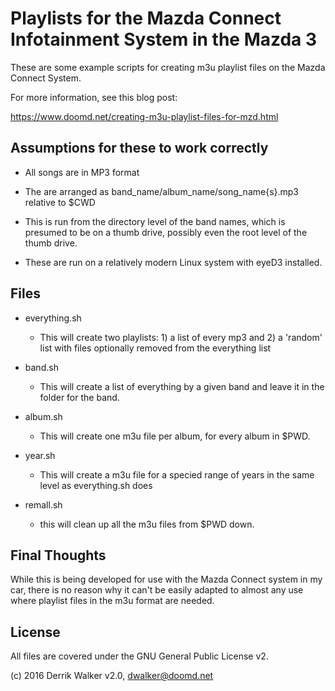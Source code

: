 # Playlists for the Mazda Connect Infotainment System in the Mazda 3

These are some example scripts for creating m3u playlist files on the Mazda Connect System.  

For more information, see this blog post:

https://www.doomd.net/creating-m3u-playlist-files-for-mzd.html

## Assumptions for these to work correctly

- All songs are in MP3 format

- The are arranged as band_name/album_name/song_name{s}.mp3 relative to $CWD

- This is run from the directory level of the band names, which is presumed to    be on a thumb drive, possibly even the root level of the thumb drive.

- These are run on a relatively modern Linux system with eyeD3 installed.

## Files

- everything.sh
	- This will create two playlists: 1) a list of every mp3 and 2) a 'random' list with files optionally removed from the everything list

- band.sh
	- This will create a list of everything by a given band and leave it in the folder for the band.  

- album.sh  
	- This will create one m3u file per album, for every album in $PWD.

- year.sh
	- This will create a m3u file for a specied range of years in the same level as everything.sh does

- remall.sh
	- this will clean up all the m3u files from $PWD down.

## Final Thoughts
While this is being developed for use with the Mazda Connect system in my car, there is no reason why it can't be easily adapted to almost any use where playlist files in the m3u format are needed.

## License

All files are covered under the GNU General Public License v2.

(c) 2016 Derrik Walker v2.0, dwalker@doomd.net
